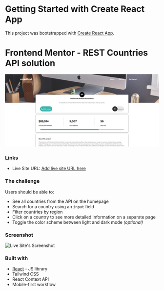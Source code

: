 # Getting Started with Create React App

This project was bootstrapped with [Create React App](https://github.com/facebook/create-react-app).

# Frontend Mentor - REST Countries API solution
![Crowdfunding Challenge Snapshot](https://github.com/onurrbl/my-frontend-mentor-challenges/blob/master/crowdfunding-product-page-main/images/Snapshot.png)



### Links
- Live Site URL: [Add live site URL here](https://countries-apii-challenge.netlify.app/)

### The challenge

Users should be able to:

- See all countries from the API on the homepage
- Search for a country using an `input` field
- Filter countries by region
- Click on a country to see more detailed information on a separate page
- Toggle the color scheme between light and dark mode *(optional)*

### Screenshot

![Live Site's Screenshot](./screenshot.jpg)



### Built with
- [React](https://reactjs.org/) - JS library
- Tailwind CSS
- React Context API
- Mobile-first workflow

